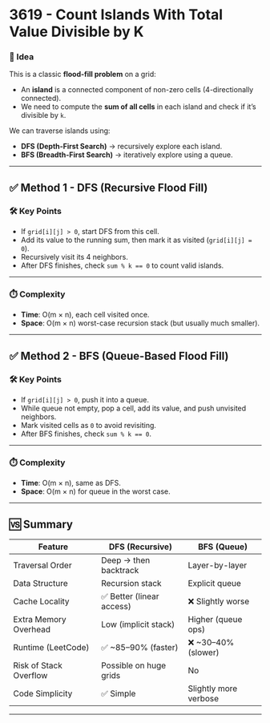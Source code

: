 # 3619 - Count Islands With Total Value Divisible by K  

### 🧠 Idea  
This is a classic **flood-fill problem** on a grid:  

- An **island** is a connected component of non-zero cells (4-directionally connected).  
- We need to compute the **sum of all cells** in each island and check if it’s divisible by `k`.  

We can traverse islands using:  
- **DFS (Depth-First Search)** → recursively explore each island.  
- **BFS (Breadth-First Search)** → iteratively explore using a queue.  

---

## ✅ Method 1 - DFS (Recursive Flood Fill)

### 🛠️ Key Points  
- If `grid[i][j] > 0`, start DFS from this cell.  
- Add its value to the running sum, then mark it as visited (`grid[i][j] = 0`).  
- Recursively visit its 4 neighbors.  
- After DFS finishes, check `sum % k == 0` to count valid islands.  

---

### ⏱️ Complexity  
- **Time**: O(m × n), each cell visited once.  
- **Space**: O(m × n) worst-case recursion stack (but usually much smaller).  

---

## ✅ Method 2 - BFS (Queue-Based Flood Fill)

### 🛠️ Key Points  
- If `grid[i][j] > 0`, push it into a queue.  
- While queue not empty, pop a cell, add its value, and push unvisited neighbors.  
- Mark visited cells as `0` to avoid revisiting.  
- After BFS finishes, check `sum % k == 0`.  

---

### ⏱️ Complexity  
- **Time**: O(m × n), same as DFS.  
- **Space**: O(m × n) for queue in the worst case.  

---

## 🆚 Summary

| Feature                 | DFS (Recursive)         | BFS (Queue)              |
|-------------------------|-------------------------|--------------------------|
| Traversal Order         | Deep → then backtrack   | Layer-by-layer           |
| Data Structure          | Recursion stack         | Explicit queue           |
| Cache Locality          | ✅ Better (linear access)| ❌ Slightly worse         |
| Extra Memory Overhead   | Low (implicit stack)    | Higher (queue ops)       |
| Runtime (LeetCode)      | ✅ ~85–90% (faster)     | ❌ ~30–40% (slower)       |
| Risk of Stack Overflow  | Possible on huge grids  | No                      |
| Code Simplicity         | ✅ Simple               | Slightly more verbose    |

---